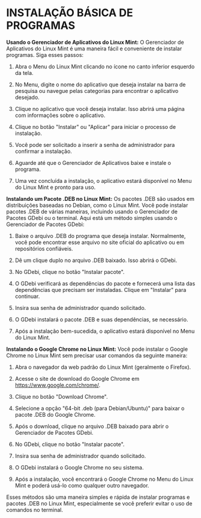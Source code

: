 # INSTALAÇÃO BÁSICA DE PROGRAMAS
**Usando o Gerenciador de Aplicativos do Linux Mint:**
O Gerenciador de Aplicativos do Linux Mint é uma maneira fácil e conveniente de instalar programas. Siga esses passos:

1. Abra o Menu do Linux Mint clicando no ícone no canto inferior esquerdo da tela.

2. No Menu, digite o nome do aplicativo que deseja instalar na barra de pesquisa ou navegue pelas categorias para encontrar o aplicativo desejado.

3. Clique no aplicativo que você deseja instalar. Isso abrirá uma página com informações sobre o aplicativo.

4. Clique no botão "Instalar" ou "Aplicar" para iniciar o processo de instalação.

5. Você pode ser solicitado a inserir a senha de administrador para confirmar a instalação.

6. Aguarde até que o Gerenciador de Aplicativos baixe e instale o programa.

7. Uma vez concluída a instalação, o aplicativo estará disponível no Menu do Linux Mint e pronto para uso.

**Instalando um Pacote .DEB no Linux Mint:**
Os pacotes .DEB são usados em distribuições baseadas no Debian, como o Linux Mint. Você pode instalar pacotes .DEB de várias maneiras, incluindo usando o Gerenciador de Pacotes GDebi ou o terminal. Aqui está um método simples usando o Gerenciador de Pacotes GDebi:

1. Baixe o arquivo .DEB do programa que deseja instalar. Normalmente, você pode encontrar esse arquivo no site oficial do aplicativo ou em repositórios confiáveis.

2. Dê um clique duplo no arquivo .DEB baixado. Isso abrirá o GDebi.

3. No GDebi, clique no botão "Instalar pacote".

4. O GDebi verificará as dependências do pacote e fornecerá uma lista das dependências que precisam ser instaladas. Clique em "Instalar" para continuar.

5. Insira sua senha de administrador quando solicitado.

6. O GDebi instalará o pacote .DEB e suas dependências, se necessário.

7. Após a instalação bem-sucedida, o aplicativo estará disponível no Menu do Linux Mint.

**Instalando o Google Chrome no Linux Mint:**
Você pode instalar o Google Chrome no Linux Mint sem precisar usar comandos da seguinte maneira:

1. Abra o navegador da web padrão do Linux Mint (geralmente o Firefox).

2. Acesse o site de download do Google Chrome em https://www.google.com/chrome/.

3. Clique no botão "Download Chrome".

4. Selecione a opção "64-bit .deb (para Debian/Ubuntu)" para baixar o pacote .DEB do Google Chrome.

5. Após o download, clique no arquivo .DEB baixado para abrir o Gerenciador de Pacotes GDebi.

6. No GDebi, clique no botão "Instalar pacote".

7. Insira sua senha de administrador quando solicitado.

8. O GDebi instalará o Google Chrome no seu sistema.

9. Após a instalação, você encontrará o Google Chrome no Menu do Linux Mint e poderá usá-lo como qualquer outro navegador.

Esses métodos são uma maneira simples e rápida de instalar programas e pacotes .DEB no Linux Mint, especialmente se você preferir evitar o uso de comandos no terminal.